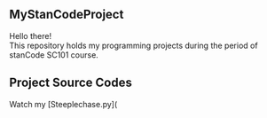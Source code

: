 ## MyStanCodeProject
Hello there!\
This repository holds my programming projects during the period of stanCode SC101 course.

## Project Source Codes
Watch my [Steeplechase.py](

